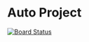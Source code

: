 # Auto Project


[![Board Status](https://dev.azure.com/antonin0528/cc298918-627a-4138-9f94-1beb37733a1f/61a27fb1-e7d6-4b05-b605-2031eacfd26c/_apis/work/boardbadge/62b26d7a-7571-48fa-8c3c-9424926d688f)](https://dev.azure.com/antonin0528/cc298918-627a-4138-9f94-1beb37733a1f/_boards/board/t/61a27fb1-e7d6-4b05-b605-2031eacfd26c/Issues/)
